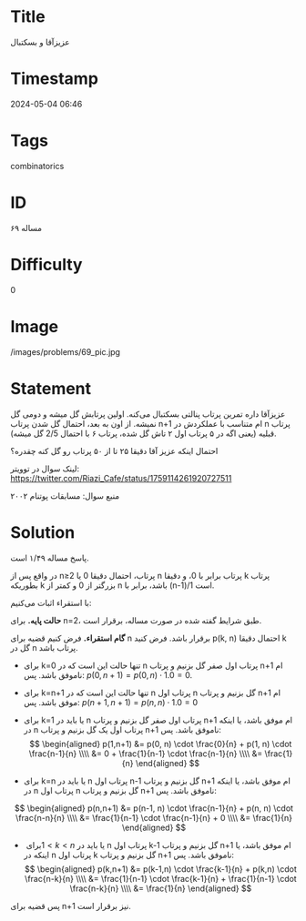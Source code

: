 # Title
عزیزآقا و بسکتبال
# Timestamp
2024-05-04 06:46
# Tags
combinatorics
# ID
مساله ۶۹
# Difficulty
0
# Image
/images/problems/69_pic.jpg
# Statement
عزیزآقا داره تمرین پرتاب پنالتی بسکتبال می‌کنه. اولین پرتابش گل میشه و دومی گل نمیشه. از اون به بعد، احتمال گل شدن پرتاب n+1 ام متناسب با عملکردش در n پرتاب قبلیه (یعنی اگه در ۵ پرتاب اول ۲ تاش گل شده، پرتاب ۶ با احتمال 2/5 گل میشه).

احتمال اینکه عزیز آقا دقیقا ۲۵ تا از ۵۰ پرتاب رو گل کنه چقدره؟

لینک سوال در توویتر: https://twitter.com/Riazi_Cafe/status/1759114261920727511

منبع سوال: مسابقات پوتنام ۲۰۰۲

# Solution
پاسخ مساله ۱/۴۹ است.

در واقع پس از n≥2 پرتاب، احتمال دقیقا 0 یا n پرتاب برابر با 0، و دقیقا k پرتاب بطوریکه k بزرگتر از 0 و کمتر از n باشد، برابر با (n-1)/1 است.

با استقراء اثبات می‌کنیم:

**حالت پایه.** برای n=2، طبق شرایط گفته شده در صورت مساله، برقرار است.

**گام استقراء.** فرض کنیم قضیه برای n برقرار باشد. فرض کنید p(k, n) احتمال دقیقا k گل در n پرتاب باشد.

* برای k=0 تنها حالت این است که در n پرتاب اول صفر گل بزنیم و پرتاب n+1 ام ناموفق باشد. پس: $p(0,n+1) = p(0, n) \cdot 1.0 = 0$.
* برای k=n+1 تنها حالت این است که در n پرتاب اول n گل بزنیم و پرتاب n+1 ام موفق باشد. پس: $p(n+1,n+1) = p(n, n) \cdot 1.0 = 0$
* برای k=1 یا باید در n پرتاب اول صفر گل بزنیم و پرتاب n+1 ام موفق باشد، یا اینکه در n پرتاب اول یک گل بزنیم و پرتاب n+1 ناموفق باشد. پس:
$$
\begin{aligned}
‎p(1,n+1) &= p(0, n) \cdot \frac{0}{n} + p(1, n) \cdot \frac{n-1}{n} \\\\
&= 0 + \frac{1}{n-1} \cdot \frac{n-1}{n} \\\\
&= \frac{1}{n}
\end{aligned}
$$

* برای k=n یا باید در n پرتاب اول n-1 گل بزنیم و پرتاب n+1 ام موفق باشد، یا اینکه در n پرتاب اول n گل بزنیم و پرتاب n+1 ناموفق باشد. پس:

$$
\begin{aligned}
p(n,n+1) &= p(n-1, n) \cdot \frac{n-1}{n} + p(n, n) \cdot \frac{n-n}{n} \\\\
&= \frac{1}{n-1} \cdot \frac{n-1}{n} + 0 \\\\
&= \frac{1}{n}
\end{aligned}
$$

* برای ‏$‎1<k<n‏$‎ یا باید در n پرتاب اول k-1 گل بزنیم و پرتاب n+1 ام موفق باشد، یا اینکه در n پرتاب اول k گل بزنیم و پرتاب n+1 ناموفق باشد. پس:
$$
\begin{aligned}
p(k,n+1) &= p(k-1,n) \cdot \frac{k-1}{n}  + p(k,n) \cdot \frac{n-k}{n} \\\\
&= \frac{1}{n-1} \cdot \frac{k-1}{n} + \frac{1}{n-1} \cdot \frac{n-k}{n} \\\\
&= \frac{1}{n}
\end{aligned}
$$

پس قضیه برای n+1 نیز برقرار است.

